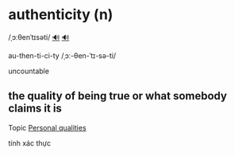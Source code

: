 # authenticity (n)

/ˌɔːθenˈtɪsəti/ [🔊](https://www.oxfordlearnersdictionaries.com/media/english/uk_pron/a/aut/authe/authenticity__gb_1.mp3) [🔊](https://www.oxfordlearnersdictionaries.com/media/english/us_pron/a/aut/authe/authenticity__us_1.mp3)

au-then-ti-ci-ty /ˌɔː-θen-ˈtɪ-sə-ti/

uncountable

## the quality of being true or what somebody claims it is 

Topic [Personal qualities](../topics/personal-qualities.md#personal-qualities)

tính xác thực